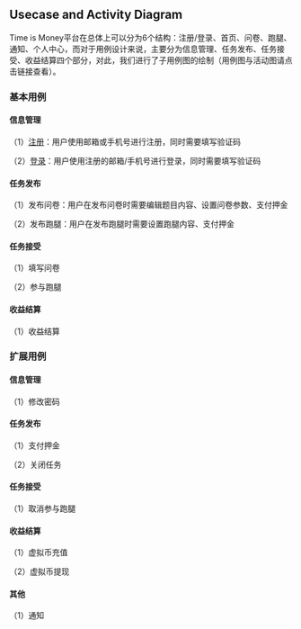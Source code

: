 ## Usecase and Activity Diagram

Time is Money平台在总体上可以分为6个结构：注册/登录、首页、问卷、跑腿、通知、个人中心，而对于用例设计来说，主要分为信息管理、任务发布、任务接受、收益结算四个部分，对此，我们进行了子用例图的绘制（用例图与活动图请点击链接查看）。

### 基本用例

#### 信息管理

（1）[注册](https://system-design2019.github.io/files/usecase1-1)：用户使用邮箱或手机号进行注册，同时需要填写验证码

（2）[登录](https://system-design2019.github.io/files/usecase1-2)：用户使用注册的邮箱/手机号进行登录，同时需要填写验证码

#### 任务发布

（1）发布问卷：用户在发布问卷时需要编辑题目内容、设置问卷参数、支付押金

（2）发布跑腿：用户在发布跑腿时需要设置跑腿内容、支付押金

#### 任务接受

（1）填写问卷

（2）参与跑腿

#### 收益结算

（1）收益结算



### 扩展用例

#### 信息管理

（1）修改密码

#### 任务发布

（1）支付押金

（2）关闭任务

#### 任务接受

（1）取消参与跑腿

#### 收益结算

（1）虚拟币充值

（2）虚拟币提现

#### 其他

（1）通知





